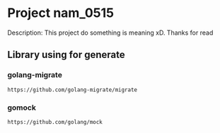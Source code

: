 # Project nam_0515
Description: This project do something is meaning xD. Thanks for read

## Library using for generate

### golang-migrate
```
https://github.com/golang-migrate/migrate
```

### gomock
```
https://github.com/golang/mock
```
